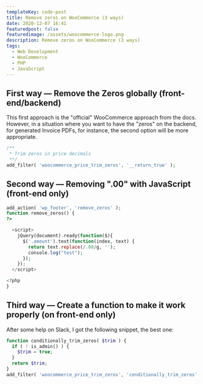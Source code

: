 ```yaml
---
templateKey: code-post
title: Remove zeros on WooCommerce (3 ways)
date: 2020-12-07 16:41
featuredpost: false
featuredimage: /assets/woocommerce-logo.png
description: Remove zeros on WooCommerce (3 ways)
tags:
  - Web Development
  - WooCommerce
  - PHP
  - JavaScript
---
```


## First way — Remove the Zeros globally (front-end/backend)

This first approach is the "official" WooCommerce approach from the docs. However, in a situation where you want to have the "zeros" on the backend, for generated Invoice PDFs, for instance, the second option will be more appropriate.

```php
/**
 * Trim zeros in price decimals
 **/
add_filter( 'woocommerce_price_trim_zeros', '__return_true' );
```

## Second way — Removing ".00" with JavaScript (front-end only)

```php
add_action( 'wp_footer', 'remove_zeros' );
function remove_zeros() {
?>

  <script>
    jQuery(document).ready(function($){
      $('.amount').text(function(index, text) {
        return text.replace(/.00/g, '');
        console.log("test");
      });
    });
  </script>

<?php
}
```

## Third way — Create a function to make it work properly (on front-end only)

After some help on Slack, I got the following snippet, the best one:

```php
function conditionally_trim_zeros( $trim ) {
  if ( ! is_admin() ) {
    $trim = true;
  }
  return $trim;
}
add_filter( 'woocommerce_price_trim_zeros', 'conditionally_trim_zeros' );
```
